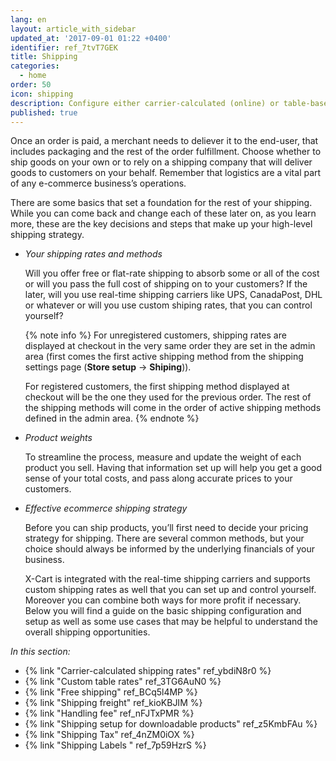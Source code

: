 ```yaml
---
lang: en
layout: article_with_sidebar
updated_at: '2017-09-01 01:22 +0400'
identifier: ref_7tvT7GEK
title: Shipping
categories:
  - home
order: 50
icon: shipping
description: Configure either carrier-calculated (online) or table-based shipping methods
published: true
---
```

Once an order is paid, a merchant needs to deliever it to the end-user, that includes packaging and the rest of the order fulfillment. Choose whether to ship goods on your own or to rely on a shipping company that will deliver goods to customers on your behalf. Remember that logistics are a vital part of any e-commerce business’s operations. 

There are some basics that set a foundation for the rest of your shipping. While you can come back and change each of these later on, as you learn more, these are the key decisions and steps that make up your high-level shipping strategy.

* _Your shipping rates and methods_

  Will you offer free or flat-rate shipping to absorb some or all of the cost or will you pass the full cost of shipping on to your customers? If the later, will you use real-time shipping carriers like UPS, CanadaPost, DHL or whatever or will you use custom shiping rates, that you can control yourself?
  
  {% note info %}
  For unregistered customers, shipping rates are displayed at checkout in the very same order they are set in the admin area (first comes the first active shipping method from the shipping settings page (**Store setup** -> **Shiping**)). 
  
  For registered customers, the first shipping method displayed at checkout will be the one they used for the previous order. The rest of the shipping methods will come in the order of active shipping methods defined in the admin area.
  {% endnote %}

* _Product weights_

  To streamline the process, measure and update the weight of each product you sell. Having that information set up will help you get a good sense of your total costs, and pass along accurate prices to your customers.


* _Effective ecommerce shipping strategy_

  Before you can ship products, you’ll first need to decide your pricing strategy for shipping. There are several common methods, but your choice should always be informed by the underlying financials of your business.

  X-Cart is integrated with the real-time shipping carriers and supports custom shipping rates as well that you can set up and control yourself. Moreover you can combine both ways for more profit if necessary. Below you will find a guide on the basic shipping configuration and setup as well as some use cases that may be helpful to understand the overall shipping opportunities.


_In this section:_

*   {% link "Carrier-calculated shipping rates" ref_ybdiN8r0 %}
*   {% link "Custom table rates" ref_3TG6AuN0 %}
*   {% link "Free shipping" ref_BCq5l4MP %}
*   {% link "Shipping freight" ref_kioKBJIM %}
*   {% link "Handling fee" ref_nFJTxPMR %}
*   {% link "Shipping setup for downloadable products" ref_z5KmbFAu %}
*   {% link "Shipping Tax" ref_4nZM0iOX %}
*   {% link "Shipping Labels " ref_7p59HzrS %}
